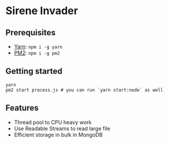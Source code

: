 # Sirene Invader

## Prerequisites

- [Yarn](https://yarnpkg.com/getting-started): `npm i -g yarn`
- [PM2](https://pm2.keymetrics.io/docs/usage/quick-start/): `npm i -g pm2`

## Getting started

```shell
yarn
pm2 start process.js # you can run `yarn start:node` as well
```

## Features

- Thread pool to CPU heavy work
- Use Readable Streams to read large file
- Efficient storage in bulk in MongoDB

